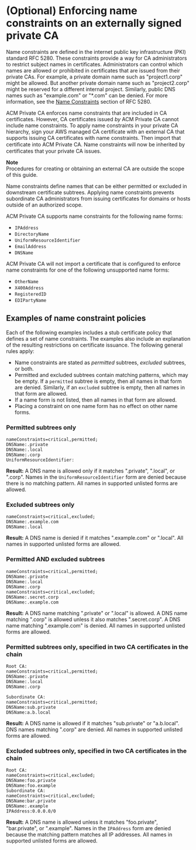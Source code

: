 # \(Optional\) Enforcing name constraints on an externally signed private CA<a name="name_constraints"></a>

Name constraints are defined in the internet public key infrastructure \(PKI\) standard RFC 5280\. These constraints provide a way for CA administrators to restrict subject names in certificates\. Administrators can control which names are allowed or prohibited in certificates that are issued from their private CAs\. For example, a private domain name such as "project1\.corp" might be allowed\. But another private domain name such as "project2\.corp" might be reserved for a different internal project\. Similarly, public DNS names such as "example\.com" or "\*\.com" can be denied\. For more information, see the [Name Constraints](https://datatracker.ietf.org/doc/html/rfc5280#section-4.2.1.10) section of RFC 5280\.

ACM Private CA enforces name constraints that are included in CA certificates\. However, CA certificates issued *by* ACM Private CA cannot include name constraints\. To apply name constraints in your private CA hierarchy, sign your AWS managed CA certificate with an external CA that supports issuing CA certificates with name constraints\. Then import that certiﬁcate into ACM Private CA\. Name constraints will now be inherited by certificates that your private CA issues\.

**Note**  
Procedures for creating or obtaining an external CA are outside the scope of this guide\.

Name constraints define names that can be either permitted or excluded in downstream certificate subtrees\. Applying name constraints prevents subordinate CA administrators from issuing certificates for domains or hosts outside of an authorized scope\. 

ACM Private CA supports name constraints for the following name forms:
+ `IPAddress`
+ `DirectoryName`
+ `UniformResourceIdentifier`
+ `EmailAddress`
+ `DNSName`

ACM Private CA will not import a certificate that is configured to enforce name constraints for one of the following unsupported name forms:
+ `OtherName`
+ `X400Address`
+ `RegisteredID`
+ `EDIPartyName`

## Examples of name constraint policies<a name="name_constraint_exmaples"></a>

Each of the following examples includes a stub certificate policy that defines a set of name constraints\. The examples also include an explanation of the resulting restrictions on certificate issuance\. The following general rules apply:
+ Name constraints are stated as *permitted* subtrees, *excluded* subtrees, or both\.
+ Permitted and excluded subtrees contain matching patterns, which may be empty\. If a `permitted` subtree is empty, then all names in that form are denied\. Similarly, if an `excluded` subtree is empty, then all names in that form are allowed\.
+ If a name form is not listed, then all names in that form are allowed\. 
+ Placing a constraint on one name form has no effect on other name forms\.

### Permitted subtrees only<a name="example1"></a>

```
nameConstraints=critical,permitted;
DNSName:.private
DNSName:.local
DNSName:.corp
UniformResourceIdentifier:
```

**Result:** A DNS name is allowed only if it matches "\.private", "\.local", or "\.corp"\. Names in the `UniformResourceIdentifier` form are denied because there is no matching pattern\. All names in supported unlisted forms are allowed\.

### Excluded subtrees only<a name="example2"></a>

```
nameConstraints=critical,excluded;
DNSName:.example.com
DNSName:.local
```

**Result:** A DNS name is denied if it matches "\.example\.com" or "\.local"\. All names in supported unlisted forms are allowed\.

### Permitted AND excluded subtrees<a name="example3"></a>

```
nameConstraints=critical,permitted;
DNSName:.private
DNSName:.local
DNSName:.corp
nameConstraints=critical,excluded;
DNSName:.secret.corp
DNSName:.example.com
```

**Result:** A DNS name matching "\.private" or "\.local" is allowed\. A DNS name matching "\.corp" is allowed unless it also matches "\.secret\.corp"\. A DNS name matching "\.example\.com" is denied\. All names in supported unlisted forms are allowed\.

### Permitted subtrees only, specified in two CA certificates in the chain<a name="example4"></a>

```
Root CA:
nameConstraints=critical,permitted;
DNSName:.private
DNSName:.local
DNSName:.corp

Subordinate CA:
nameConstraints=critical,permitted;
DNSName:sub.private
DNSName:a.b.local
```

**Result:** A DNS name is allowed if it matches "sub\.private" or "a\.b\.local"\. DNS names matching "\.corp" are denied\. All names in supported unlisted forms are allowed\.

### Excluded subtrees only, specified in two CA certificates in the chain<a name="example5"></a>

```
Root CA:
nameConstraints=critical,excluded;
DNSName:foo.private
DNSName:foo.example
Subordinate CA:
nameConstraints=critical,excluded;
DNSName:bar.private
DNSName:.example
IPAddress:0.0.0.0/0
```

**Result:** A DNS name is allowed unless it matches "foo\.private", "bar\.private", or "\.example"\. Names in the `IPAddress` form are denied because the matching pattern matches all IP addresses\. All names in supported unlisted forms are allowed\.